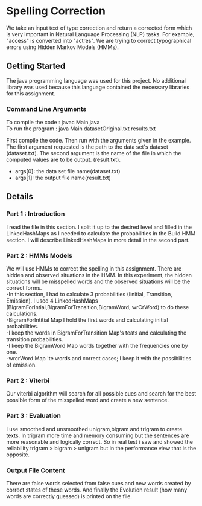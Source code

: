 # Spelling Correction
  
We take an input text of type correction and return a corrected form which is very important in Natural Language Processing (NLP) tasks. For example, "access" is converted into "actres". We are trying to correct typographical errors using Hidden Markov Models (HMMs).
## Getting Started  
The java programming language was used for this project. No additional library was used because this language contained the necessary libraries for this assignment.  

### Command Line Arguments  
To compile the code : javac Main.java  
To run the program : java Main datasetOriginal.txt results.txt  
  
First compile the code. Then run with the arguments given in the example. The first argument requested is the path to the data set's dataset (dataset.txt). The second argument is the name of the file in which the computed values are to be output. (result.txt).
  
- args[0]: the data set file name(dataset.txt)  
- args[1]: the output file name(result.txt)

## Details  
### Part 1 : Introduction

I read the file in this section. I split it up to the desired level and filled in the LinkedHashMaps as I needed to calculate the probabilities in the Build HMM section. I will describe LinkedHashMaps in more detail in the second part.

### Part 2 : HMMs Models  

We will use HMMs to correct the spelling in this assignment. There are hidden and observed situations in the HMM. In this experiment, the hidden situations will be misspelled words and the observed situations will be the correct forms.     
-In this section, I had to calculate 3 probabilities (Iinitial, Transition, Emission). I used 4 LinkedHashMaps (BigramForIntial,BigramForTransition,BigramWord, wrCrWord) to do these calculations.       
-BigramForIntitial Map I hold the first words and calculating initial probabilities.        
-I keep the words in BigramForTransition Map's teats and calculating the transition probabilities.  
-I keep the BigramWord Map words together with the frequencies one by one.  
-wrcrWord Map 'te words and correct cases; I keep it with the possibilities of emission.
  
### Part 2 : Viterbi

Our viterbi algorithm will search for all possible cues and search for the best possible form of the misspelled word and create a new sentence.

  
### Part 3 : Evaluation
I use smoothed and unsmoothed unigram,bigram and trigram to create texts.  In trigram more time and memory consuming but the sentences are more reasonable and logically correct. So in real test i saw and showed the reliability trigram > bigram > unigram  but in the performance view that is the opposite.  
  
### Output File Content

There are false words selected from false cues and new words created by correct states of these words. And finally the Evolution result (how many words are correctly guessed) is printed on the file.          

